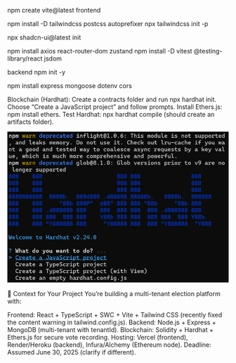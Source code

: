 npm create vite@latest frontend

npm install -D tailwindcss postcss autoprefixer
npx tailwindcss init -p



npx shadcn-ui@latest init







npm install axios react-router-dom zustand
npm install -D vitest @testing-library/react jsdom



backend 
npm init -y

npm install express mongoose dotenv cors


Blockchain (Hardhat):
Create a contracts folder and run npx hardhat init.
Choose “Create a JavaScript project” and follow prompts.
Install Ethers.js: npm install ethers.
Test Hardhat: npx hardhat compile (should create an artifacts folder).

![alt text](image.png)

🌟 Context for Your Project
You’re building a multi-tenant election platform with:

Frontend: React + TypeScript + SWC + Vite + Tailwind CSS (recently fixed the content warning in tailwind.config.js).
Backend: Node.js + Express + MongoDB (multi-tenant with tenantId).
Blockchain: Solidity + Hardhat + Ethers.js for secure vote recording.
Hosting: Vercel (frontend), Render/Heroku (backend), Infura/Alchemy (Ethereum node).
Deadline: Assumed June 30, 2025 (clarify if different).